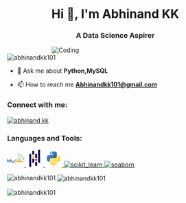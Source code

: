 
<h1 align="center">Hi 👋, I'm Abhinand KK</h1>
<h3 align="center">A Data Science Aspirer</h3>
<img align="right" alt="Coding" width="400" src="https://miro.medium.com/v2/resize:fit:2800/0*hpyUPaBF9V3Mb5T6.gif">


<p align="left"> <img src="https://komarev.com/ghpvc/?username=abhinandkk101&label=Profile%20views&color=0e75b6&style=flat" alt="abhinandkk101" /> </p>

- 💬 Ask me about **Python,MySQL**

- 📫 How to reach me **Abhinandkk101@gmail.com**

<h3 align="left">Connect with me:</h3>
<p align="left">
<a href="https://linkedin.com/in/abhinand kk" target="blank"><img align="center" src="https://raw.githubusercontent.com/rahuldkjain/github-profile-readme-generator/master/src/images/icons/Social/linked-in-alt.svg" alt="abhinand kk" height="30" width="40" /></a>
</p>

<h3 align="left">Languages and Tools:</h3>
<p align="left"> <a href="https://www.mysql.com/" target="_blank" rel="noreferrer"> <img src="https://raw.githubusercontent.com/devicons/devicon/master/icons/mysql/mysql-original-wordmark.svg" alt="mysql" width="40" height="40"/> </a> <a href="https://pandas.pydata.org/" target="_blank" rel="noreferrer"> <img src="https://raw.githubusercontent.com/devicons/devicon/2ae2a900d2f041da66e950e4d48052658d850630/icons/pandas/pandas-original.svg" alt="pandas" width="40" height="40"/> </a> <a href="https://www.python.org" target="_blank" rel="noreferrer"> <img src="https://raw.githubusercontent.com/devicons/devicon/master/icons/python/python-original.svg" alt="python" width="40" height="40"/> </a> <a href="https://scikit-learn.org/" target="_blank" rel="noreferrer"> <img src="https://upload.wikimedia.org/wikipedia/commons/0/05/Scikit_learn_logo_small.svg" alt="scikit_learn" width="40" height="40"/> </a> <a href="https://seaborn.pydata.org/" target="_blank" rel="noreferrer"> <img src="https://seaborn.pydata.org/_images/logo-mark-lightbg.svg" alt="seaborn" width="40" height="40"/> </a> </p>

<p><img align="left" src="https://github-readme-stats.vercel.app/api/top-langs?username=abhinandkk101&show_icons=true&locale=en&layout=compact" alt="abhinandkk101" /></p>

<p>&nbsp;<img align="center" src="https://github-readme-stats.vercel.app/api?username=abhinandkk101&show_icons=true&locale=en" alt="abhinandkk101" /></p>

<p><img align="center" src="https://github-readme-streak-stats.herokuapp.com/?user=abhinandkk101&" alt="abhinandkk101" /></p>
